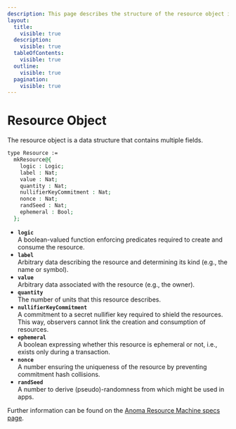 ```yaml
---
description: This page describes the structure of the resource object in detail.
layout:
  title:
    visible: true
  description:
    visible: true
  tableOfContents:
    visible: true
  outline:
    visible: true
  pagination:
    visible: true
---
```


# Resource Object

The resource object is a data structure that contains multiple fields.

```agda
type Resource :=
  mkResource@{
    logic : Logic;
    label : Nat;
    value : Nat;
    quantity : Nat;
    nullifierKeyCommitment : Nat;
    nonce : Nat;
    randSeed : Nat;
    ephemeral : Bool;
  };
```

* **`logic`**\
  A boolean-valued function enforcing predicates required to create and consume the resource.
* **`label`**\
  Arbitrary data describing the resource and determining its kind (e.g., the name or symbol).
* **`value`**\
  Arbitrary data associated with the resource (e.g., the owner).
* **`quantity`**\
  The number of units that this resource describes.
* **`nullifierKeyCommitment`**\
  A commitment to a secret nullifier key required to shield the resources. This way, observers cannot link the creation and consumption of resources.
* **`ephemeral`**\
  A boolean expressing whether this resource is ephemeral or not, i.e., exists only during a transaction.
* **`nonce`**\
  A number ensuring the uniqueness of the resource by preventing commitment hash collisions.
* **`randSeed`**\
  A number to derive (pseudo)-randomness from which might be used in apps.

Further information can be found on the [Anoma Resource Machine specs page](https://specs.anoma.net/latest/arch/system/state/resource_machine/index.html).
